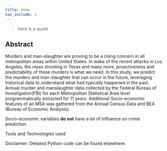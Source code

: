 ```yaml
---
title: Home
nav_include: 1
---
```


>here is a quote

## Abstract

Murders and man-slaughter are proving to be a rising concern in all metropolitan areas within United States. In wake of the recent attacks in Los Angeles, the mass shooting in Texas and many more, proactiveness and predictability of these murders is what we need. In this study, we predict the murders and man-slaughter that can occur in the future, leveraging historical data to understand what had typically happened in the past. Annual murder and manslaughter data collected by the Federal Bureau of Investigation(FBI) for each Metropolitan Statistical Area level programmatically extracted for 11 years. Additional Socio-economic features of an MSA was gathered from the Annual Census Data and BEA (Bureau of Economic Analysis).

Socio-economic variables **do not** have a lot of influence on crime prediction.

Tools and Technologies used

Disclaimer: Detailed Python code can be found elsewhere.
